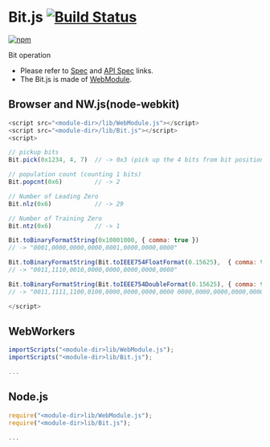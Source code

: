 # Bit.js [![Build Status](https://travis-ci.org/uupaa/Bit.js.svg)](https://travis-ci.org/uupaa/Bit.js)

[![npm](https://nodei.co/npm/uupaa.bit.js.svg?downloads=true&stars=true)](https://nodei.co/npm/uupaa.bit.js/)

Bit operation

- Please refer to [Spec](https://github.com/uupaa/Bit.js/wiki/) and [API Spec](https://github.com/uupaa/Bit.js/wiki/Bit) links.
- The Bit.js is made of [WebModule](https://github.com/uupaa/WebModule).

## Browser and NW.js(node-webkit)

```js
<script src="<module-dir>/lib/WebModule.js"></script>
<script src="<module-dir>/lib/Bit.js"></script>
<script>

// pickup bits
Bit.pick(0x1234, 4, 7)  // -> 0x3 (pick up the 4 bits from bit position 7)

// population count (counting 1 bits)
Bit.popcnt(0x6)         // -> 2

// Number of Leading Zero
Bit.nlz(0x6)            // -> 29

// Number of Training Zero
Bit.ntz(0x6)            // -> 1

Bit.toBinaryFormatString(0x10001000, { comma: true })
// -> "0001,0000,0000,0000,0001,0000,0000,0000"

Bit.toBinaryFormatString(Bit.toIEEE754FloatFormat(0.15625),  { comma: true })
// -> "0011,1110,0010,0000,0000,0000,0000,0000"

Bit.toBinaryFormatString(Bit.toIEEE754DoubleFormat(0.15625), { comma: true })
// -> "0011,1111,1100,0100,0000,0000,0000,0000 0000,0000,0000,0000,0000,0000,0000,0000"

</script>
```

## WebWorkers

```js
importScripts("<module-dir>lib/WebModule.js");
importScripts("<module-dir>lib/Bit.js");

...
```

## Node.js

```js
require("<module-dir>lib/WebModule.js");
require("<module-dir>lib/Bit.js");

...
```

